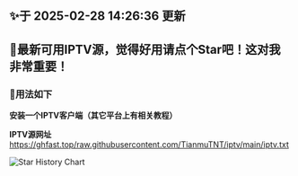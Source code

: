 ## ✨于 2025-02-28 14:26:36 更新
## 🎉最新可用IPTV源，觉得好用请点个Star吧！这对我非常重要！
### 🎈用法如下
**安装一个IPTV客户端（其它平台上有相关教程）**

**IPTV源网址** https://ghfast.top/raw.githubusercontent.com/TianmuTNT/iptv/main/iptv.txt

![Star History Chart](https://api.star-history.com/svg?repos=TianmuTNT/iptv)
